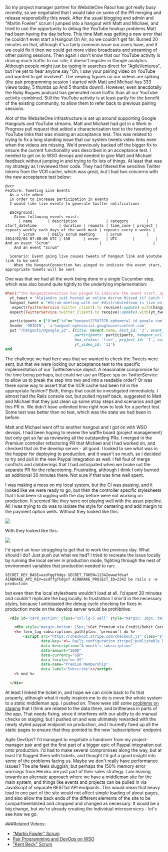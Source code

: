 So my project manager partner for WebsiteOne Raoul has got really busy recently, so we negotiated that I would take on some of the PR merging and release responsibility this week.  After the usual blogging and admin and "Martin Fowler" scrum I jumped into a hangout with Matt and Michael, and tried to use the opportunity to debug the YouTube hookup problems Matt had been having the day before.  This time Matt was getting a new error that he couldn't even start a Hangout On Air, so we couldn't get far.  Burned 20 minutes on that, although it's a fairly common issue our users have, and if we could fix it then we could get more video broadcasts and streaming of other pairing sessions.  Then again I don't know that our YouTube activity is driving much traffic to our site; it doesn't register in Google analytics.  Although people might just be typing in searches direct for "AgileVentures", but I've yet to hear anyone say "Oh, I saw your pairing video on YouTube and wanted to get involved".  The viewing figures on our videos are spiking (the pair programming session I started with Matt and Michael has 333 views today, 5 thumbs up And 5 thumbs down!).  However, even anecdotally the Ruby Rogues podcast has generated more traffic than all our YouTube activity combined.  Still the YouTube activity is at least partly for the benefit of the existing community, to allow them to refer back to previous pairing sessions.

Alot of the WebsiteOne infrastructure is set up around supporting Google Hangouts and YouTube streams.  Matt and Michael had got in a Work in Progress pull request that added a characterisation test to the tweeting of YouTube links that was missing an acceptance test.  This was related to trying to fix a long standing issue that our system tweets video links even when the videos are missing.  We'd previously backed off the bigger fix to ensure the current functionality was described in an acceptance test.  I needed to get on to WSO devops and needed to give Matt and Michael feedback without jumping in and trying to fix lots of things.  At least that was my strategy as I reviewed their code.  They had filtered the sensitive Twitter tokens from the VCR cache, which was great, but I had two concerns with the new acceptance test below:

```gherkin
@vcr
Feature: Tweeting Live Events
  As a site admin
  In order to increase participation in events
  I would like live events to generate twitter notifications

  Background:
    Given following events exist:
      | name       | description             | category        | start_datetime          | duration | repeats | time_zone | project | repeats_weekly_each_days_of_the_week_mask | repeats_every_n_weeks |
      | Scrum      | Daily scrum meeting     | Scrum           | 2014/02/03 07:00:00 UTC | 150      | never   | UTC       |         | And an event "Scrum"                      |                       |
    And an event "Scrum"

  Scenario: Event going live causes tweets of hangout link and youtube link to be sent
    When the HangoutConnection has pinged to indicate the event start, appropriate tweets will be sent
```    

One was that we had all the work being done in a single Cucumber step, which was also bound quite tightly to the underlying implementation:

```rb
When(/^the HangoutConnection has pinged to indicate the event start, appropriate tweets will be sent$/) do
  yt_tweet = "Alejandro just hosted an online #scrum Missed it? Catch the recording at youtu.be/11 #CodeForGood #opensource"
  hangout_tweet = "#Scrum meeting with our #distributedteam is live on http://hangout.test Join in and learn about our #opensource #projects!"
   expect(TwitterService.twitter_client).to receive(:update).with(hangout_tweet).and_call_original
  expect(TwitterService.twitter_client).to receive(:update).with(yt_tweet).and_call_original

  participants = {"0"=>{"id"=>"hangout2750757B_ephemeral.id.google.com^a85dcb4670", "hasMicrophone"=>"true", "hasCamera"=>"true", "hasAppEnabled"=>"true", "isBroadcaster"=>"true", "isInBroadcast"=>"true", "displayIndex"=>"0", "person"=>{"id"=>"108533475599002820142", "displayName"=>"Alejandro Babio", "image"=>{"url"=>"https://lh4.googleusercontent.com/-p4ahDFi9my0/AAAAAAAAAAI/AAAAAAAAAAA/n-WK7pTcJa0/s96-c/photo.jpg"}, "na"=>"false"}, "locale"=>"en", "na"=>"false"}}
  header 'ORIGIN', 'a-hangout-opensocial.googleusercontent.com'
  put "/hangouts/@google_id", {title: @event.name, host_id: '3', event_id: @event.id,
                               participants: participants, hangout_url: 'http://hangout.test',
                               hoa_status: 'live', project_id: '1', category: 'Scrum',
                               yt_video_id: '11'}
end
```

The challenge we had here was that we wanted to check the Tweets were sent, but that we were locking our acceptance test to the specific implementation of our TwitterService object.  A reasonable compromise for the time being perhaps, but could we use an RSpec spy on TwitterService to allow us to break the step into two and into a readable order?  Or was there some way to assert that the VCR cache had been hit in the appropriate fashion?  Both, things that could be investigated immediately.  I almost had the Rails console out, but pulled myself back, suggested to Matt and Michael that they just clean up some stray steps and scenarios and get this PR in.  We didn't have unlimited time right now to look for a perfect test.  Some test was better than no test, which was the state we had been in before.

Matt and Michael went off to another hangout and I got on with WSO devops.  I had been hoping to review the waffle board (project management) but only got so far as reviewing all the outstanding PRs.  I merged in the Premium controller refactoring PR that Michael and I had worked on, and checked that on the develop server - all good.  I looked to see what was in the hopper for deploying to production, and it wasn't so much, so I decided to try and pull in the new Paypal integration as well.  I fell foul of merge conflicts and clobberings that I had anticipated when we broke out the separate PR for the refacotoring.  Frustrating, although I think I only burned an additional 30 minutes there.   Not sure if that was time well spent.

I was making a mess on my local system, but the CI was passing, and it looked like we were ready to go, but then the controller specific stylesheets that I had been struggling with the day before were not working on production.  It seemed like they were not playing well with the asset pipeline.  All I was trying to do was to isolate the style for centering and add margin to the payment option wells.  Without they looked like this:

![](https://www.dropbox.com/s/3juob156frv89te/Screenshot%202016-12-08%2010.09.19.png?dl=1)

With they looked like this:

![](https://www.dropbox.com/s/o2tgyq1df0bls9y/Screenshot%202016-12-08%2010.09.57.png?dl=1)

I'd spent an hour struggling to get that to work the previous day.  What should I do?  Just push out what we had?   I tried to recreate the issue locally by running the local server in production mode, fighting through the nest of environment variables that production needed to run: 

```
SECRET_KEY_BASE=asdfggfhdgs SECRET_TOKEN=12342ewwefdsaf AIRBRAKE_API_KEY=asdffgfhdgsf AIRBRAKE_PROJECT_ID=2342 be rails s -e production
```

but even then the local stylesheets wouldn't load at all.  I'd spent 20 minutes and couldn't replicate the bug locally.  In frustration I shiv'd in the necessary styles, because I anticipated the debug cycle checking for fixes in production mode on the develop server would be prohibitive:

```html
  <div id="card_section" class="col-lg-5 well" style="margin: 10px; text-align: center;"> <!-- shiv because controller stylesheets now working in production mode see https://github.com/AgileVentures/WebsiteOne/issues/1450-->

    <div style="margin-bottom: 15px;">Get Premium via Credit/Debit Card:</div>
    <%= form_tag subscriptions_path(plan: 'premium') do %>
        <script src="https://checkout.stripe.com/checkout.js" class="stripe-button"
                data-key="<%= Rails.configuration.stripe[:publishable_key] %>"
                data-description="A month's subscription"
                data-amount="1000"
                data-currency="GBP"
                data-locale="en-US"
                data-name="Premium Membership"
                data-label="Subscribe"></script>
    <% end %>

  </div>
```

At least I linked the ticket in, and hope we can circle back to fix that properly, although what it really inspires me to do is move the whole system to a static middleman app.  I pushed on.  There were still some [problems on staging](https://github.com/AgileVentures/WebsiteOne/issues/1451) that I think are related to the data there, and brittleness in parts of the app.  That needs fixing, since it interferes with our ability to do manual checks on staging; but I pushed on and was ultimately rewarded with the newly styled paypal endpoint on production, and I hurredly fixed up all the static pages to ensure that they pointed to the new 'subscriptions' endpoint.

Agile DevOps?  I'd managed to negotiate a handover from my project-manager pair and get the first part of a bigger epic of Paypal integration out onto production.  I'd had to make several compromises along the way, but at least I'd flagged them with tickets, and thought I'd got a good insight into some of the problems facing us.  Maybe we don't really have performance issues?  The site feels sluggish, but perhaps the 150% memory error warnings from Heroku are just part of their sales strategy.  I am leaning towards an alternate approach where we have a middleman site for the main system, and things like events and projects can be pulled in via JavaScript of separate RESTful API endpoints.  This would mean that heavy load in one part of the site would not affect simple loading of about pages, and also allow the back ends of the different elements of the site to be compartmentalized and chopped and changed as necessary.  It would be a big change, but we're already creating the individual microservices - let's see how we go.

###Related Videos:

* ["Martin Fowler" Scrum](https://www.youtube.com/watch?v=dxImOJLvadE)
* [Pair Programming and DevOps on WSO](https://www.youtube.com/watch?v=VK9qIJwXG1g)
* ["Kent Beck" Scrum](https://www.youtube.com/watch?v=uQErOajwgt4)
